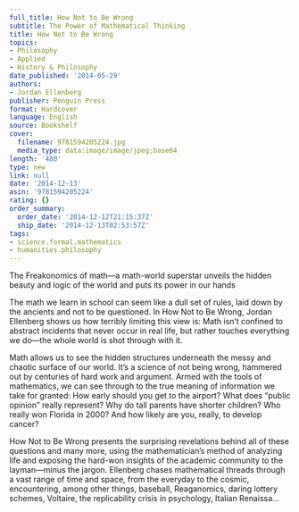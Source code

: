 ```yaml
---
full_title: How Not to Be Wrong
subtitle: The Power of Mathematical Thinking
title: How Not to Be Wrong
topics:
- Philosophy
- Applied
- History & Philosophy
date_published: '2014-05-29'
authors:
- Jordan Ellenberg
publisher: Penguin Press
format: Hardcover
language: English
source: Bookshelf
cover:
  filename: 9781594205224.jpg
  media_type: data:image/image/jpeg;base64
length: '480'
type: new
link: null
date: '2014-12-13'
asin: '9781594205224'
rating: {}
order_summary:
  order_date: '2014-12-12T21:15:37Z'
  ship_date: '2014-12-13T02:53:57Z'
tags:
- science.formal.mathematics
- humanities.philosophy
---
```

The Freakonomics of math—a math-world superstar unveils the hidden beauty and logic of the world and puts its power in our hands

The math we learn in school can seem like a dull set of rules, laid down by the ancients and not to be questioned. In How Not to Be Wrong, Jordan Ellenberg shows us how terribly limiting this view is: Math isn’t confined to abstract incidents that never occur in real life, but rather touches everything we do—the whole world is shot through with it.

Math allows us to see the hidden structures underneath the messy and chaotic surface of our world. It’s a science of not being wrong, hammered out by centuries of hard work and argument. Armed with the tools of mathematics, we can see through to the true meaning of information we take for granted: How early should you get to the airport? What does “public opinion” really represent? Why do tall parents have shorter children? Who really won Florida in 2000? And how likely are you, really, to develop cancer?

How Not to Be Wrong presents the surprising revelations behind all of these questions and many more, using the mathematician’s method of analyzing life and exposing the hard-won insights of the academic community to the layman—minus the jargon. Ellenberg chases mathematical threads through a vast range of time and space, from the everyday to the cosmic, encountering, among other things, baseball, Reaganomics, daring lottery schemes, Voltaire, the replicability crisis in psychology, Italian Renaissa...
